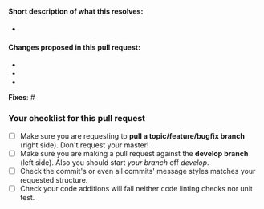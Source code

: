 #### Short description of what this resolves:
-

#### Changes proposed in this pull request:

-
-
-

**Fixes**: #



### Your checklist for this pull request

- [ ] Make sure you are requesting to **pull a topic/feature/bugfix branch** (right side). Don't request your master!
- [ ] Make sure you are making a pull request against the **develop branch** (left side). Also you should start *your branch* off *develop*.
- [ ] Check the commit's or even all commits' message styles matches your requested structure.
- [ ] Check your code additions will fail neither code linting checks nor unit test.
